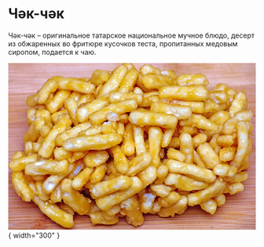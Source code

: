 # Чәк-чәк
Чәк-чәк – оригинальное татарское национальное мучное блюдо, десерт из обжаренных во фритюре кусочков теста, пропитанных медовым сиропом, подается к чаю.

![alt text](Чак-чак.jpg){ width="300" }